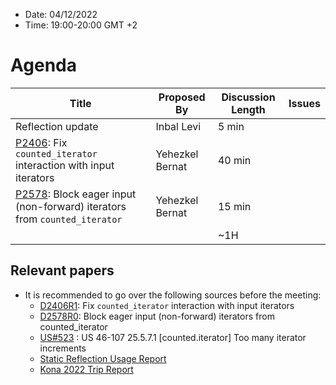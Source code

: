 * Date: 04/12/2022
* Time: 19:00-20:00 GMT +2

# Agenda

| Title | Proposed By | Discussion Length | Issues       |
|----------|-------------|-------------|----------------|
| Reflection update | Inbal Levi | 5 min | |
| [P2406](https://isocpp.org/files/papers/D2406R1.html): Fix `counted_iterator` interaction with input iterators | Yehezkel Bernat | 40 min   |   |
| [P2578](https://isocpp.org/files/papers/D2578R0.html): Block eager input (non-forward) iterators from `counted_iterator` | Yehezkel Bernat | 15 min   |   |
|                     |   | ~1H      |   |

## Relevant papers

* It is recommended to go over the following sources before the meeting:
  * [D2406R1](https://isocpp.org/files/papers/D2406R1.html): Fix `counted_iterator` interaction with input iterators
  * [D2578R0](https://isocpp.org/files/papers/D2578R0.html): Block eager input (non-forward) iterators from counted_iterator
  * [US#523](https://github.com/cplusplus/nbballot/issues/523) : US 46-107 25.5.7.1 [counted.iterator] Too many iterator increments
  * [Static Reflection Usage Report]([https://docs.google.com/document/d/1BwJy071WERGQedn8oMa11xnP15XM5l6nKxNS2jABx6Q/edit?usp=sharing](https://docs.google.com/document/d/1yph7qXXev6U77u2ODOY-xhEkXW611yRt/edit?usp=share_link&ouid=104773479574624321244&rtpof=true&sd=true))
  * [Kona 2022 Trip Report](https://www.reddit.com/r/cpp/comments/yxuqp7/202211_kona_iso_c_committee_trip_report_c23_first/)

